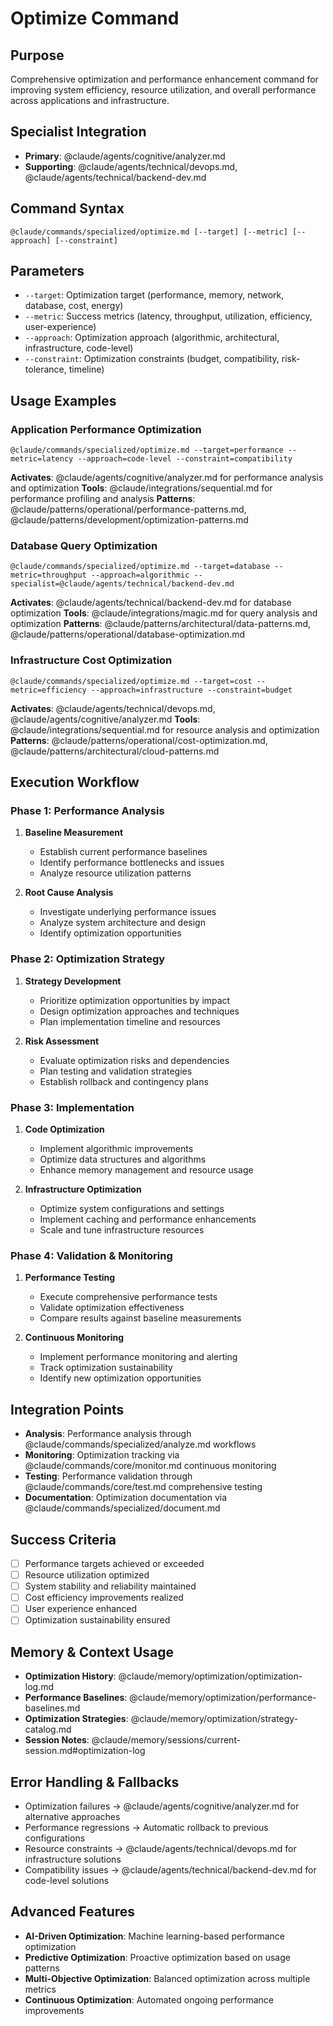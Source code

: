 # Optimize Command

## Purpose
Comprehensive optimization and performance enhancement command for improving system efficiency, resource utilization, and overall performance across applications and infrastructure.

## Specialist Integration
- **Primary**: @claude/agents/cognitive/analyzer.md
- **Supporting**: @claude/agents/technical/devops.md, @claude/agents/technical/backend-dev.md

## Command Syntax
```
@claude/commands/specialized/optimize.md [--target] [--metric] [--approach] [--constraint]
```

## Parameters
- `--target`: Optimization target (performance, memory, network, database, cost, energy)
- `--metric`: Success metrics (latency, throughput, utilization, efficiency, user-experience)
- `--approach`: Optimization approach (algorithmic, architectural, infrastructure, code-level)
- `--constraint`: Optimization constraints (budget, compatibility, risk-tolerance, timeline)

## Usage Examples

### Application Performance Optimization
```
@claude/commands/specialized/optimize.md --target=performance --metric=latency --approach=code-level --constraint=compatibility
```
**Activates**: @claude/agents/cognitive/analyzer.md for performance analysis and optimization
**Tools**: @claude/integrations/sequential.md for performance profiling and analysis
**Patterns**: @claude/patterns/operational/performance-patterns.md, @claude/patterns/development/optimization-patterns.md

### Database Query Optimization
```
@claude/commands/specialized/optimize.md --target=database --metric=throughput --approach=algorithmic --specialist=@claude/agents/technical/backend-dev.md
```
**Activates**: @claude/agents/technical/backend-dev.md for database optimization
**Tools**: @claude/integrations/magic.md for query analysis and optimization
**Patterns**: @claude/patterns/architectural/data-patterns.md, @claude/patterns/operational/database-optimization.md

### Infrastructure Cost Optimization
```
@claude/commands/specialized/optimize.md --target=cost --metric=efficiency --approach=infrastructure --constraint=budget
```
**Activates**: @claude/agents/technical/devops.md, @claude/agents/cognitive/analyzer.md
**Tools**: @claude/integrations/sequential.md for resource analysis and optimization
**Patterns**: @claude/patterns/operational/cost-optimization.md, @claude/patterns/architectural/cloud-patterns.md

## Execution Workflow

### Phase 1: Performance Analysis
1. **Baseline Measurement**
   - Establish current performance baselines
   - Identify performance bottlenecks and issues
   - Analyze resource utilization patterns

2. **Root Cause Analysis**
   - Investigate underlying performance issues
   - Analyze system architecture and design
   - Identify optimization opportunities

### Phase 2: Optimization Strategy
1. **Strategy Development**
   - Prioritize optimization opportunities by impact
   - Design optimization approaches and techniques
   - Plan implementation timeline and resources

2. **Risk Assessment**
   - Evaluate optimization risks and dependencies
   - Plan testing and validation strategies
   - Establish rollback and contingency plans

### Phase 3: Implementation
1. **Code Optimization**
   - Implement algorithmic improvements
   - Optimize data structures and algorithms
   - Enhance memory management and resource usage

2. **Infrastructure Optimization**
   - Optimize system configurations and settings
   - Implement caching and performance enhancements
   - Scale and tune infrastructure resources

### Phase 4: Validation & Monitoring
1. **Performance Testing**
   - Execute comprehensive performance tests
   - Validate optimization effectiveness
   - Compare results against baseline measurements

2. **Continuous Monitoring**
   - Implement performance monitoring and alerting
   - Track optimization sustainability
   - Identify new optimization opportunities

## Integration Points
- **Analysis**: Performance analysis through @claude/commands/specialized/analyze.md workflows
- **Monitoring**: Optimization tracking via @claude/commands/core/monitor.md continuous monitoring
- **Testing**: Performance validation through @claude/commands/core/test.md comprehensive testing
- **Documentation**: Optimization documentation via @claude/commands/specialized/document.md

## Success Criteria
- [ ] Performance targets achieved or exceeded
- [ ] Resource utilization optimized
- [ ] System stability and reliability maintained
- [ ] Cost efficiency improvements realized
- [ ] User experience enhanced
- [ ] Optimization sustainability ensured

## Memory & Context Usage
- **Optimization History**: @claude/memory/optimization/optimization-log.md
- **Performance Baselines**: @claude/memory/optimization/performance-baselines.md
- **Optimization Strategies**: @claude/memory/optimization/strategy-catalog.md
- **Session Notes**: @claude/memory/sessions/current-session.md#optimization-log

## Error Handling & Fallbacks
- Optimization failures → @claude/agents/cognitive/analyzer.md for alternative approaches
- Performance regressions → Automatic rollback to previous configurations
- Resource constraints → @claude/agents/technical/devops.md for infrastructure solutions
- Compatibility issues → @claude/agents/technical/backend-dev.md for code-level solutions

## Advanced Features
- **AI-Driven Optimization**: Machine learning-based performance optimization
- **Predictive Optimization**: Proactive optimization based on usage patterns
- **Multi-Objective Optimization**: Balanced optimization across multiple metrics
- **Continuous Optimization**: Automated ongoing performance improvements